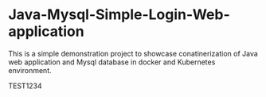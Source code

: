# Java-Mysql-Simple-Login-Web-application

This is a simple demonstration project to showcase conatinerization of Java web application and Mysql database in docker and Kubernetes environment.

TEST1234

